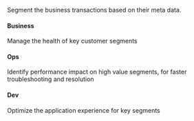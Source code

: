 Segment the business transactions based on their meta data. 
#### Business
Manage the health of key customer segments
#### Ops
Identify performance impact on high value segments, for faster troubleshooting and resolution
#### Dev
Optimize the application experience for key segments